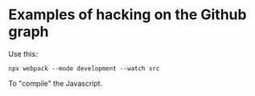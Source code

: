 # Examples of hacking on the Github graph

Use this:

```
npx webpack --mode development --watch src
```

To "compile" the Javascript.